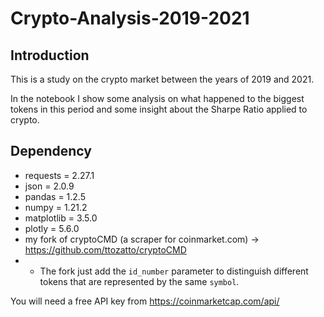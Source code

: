 # Crypto-Analysis-2019-2021

## Introduction
This is a study on the crypto market between the years of 2019 and 2021.

In the notebook I show some analysis on what happened to the biggest tokens in this period and some insight about the Sharpe Ratio applied to crypto.

## Dependency 
 - requests = 2.27.1
 - json = 2.0.9
 - pandas = 1.2.5
 - numpy = 1.21.2
 - matplotlib = 3.5.0
 - plotly = 5.6.0
 - my fork of cryptoCMD (a scraper for coinmarket.com) -> https://github.com/ttozatto/cryptoCMD
 - - The fork just add the `id_number` parameter to distinguish different tokens that are represented by the same `symbol`.

You will need a free API key from https://coinmarketcap.com/api/
